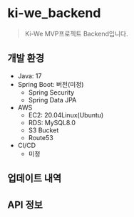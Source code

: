 # ki-we_backend
> Ki-We MVP프로젝트 Backend입니다.


## 개발 환경
- Java: 17  
- Spring Boot: 버전(미정)    
  - Spring Security
  - Spring Data JPA
- AWS 
  - EC2: 20.04Linux(Ubuntu)
  - RDS: MySQL8.0
  - S3 Bucket
  - Route53
- CI/CD
  - 미정


## 업데이트 내역

## API 정보

